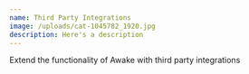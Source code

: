 ```yaml
---
name: Third Party Integrations
image: /uploads/cat-1045782_1920.jpg
description: Here's a description
---
```

Extend the functionality of Awake with third party integrations
